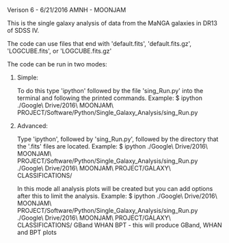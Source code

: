 Verison 6 - 6/21/2016
AMNH - MOONJAM

This is the single galaxy analysis of data from the MaNGA galaxies in DR13 of SDSS IV.

The code can use files that end with 'default.fits', 'default.fits.gz', 'LOGCUBE.fits', or 'LOGCUBE.fits.gz'

The code can be run in two modes:

1) Simple:

	To do this type 'ipython' followed by the file 'sing_Run.py' into the terminal and following the printed commands. 
	Example:
	$ ipython ./Google\ Drive/2016\ MOONJAM\ PROJECT/Software/Python/Single_Galaxy_Analysis/sing_Run.py

2) Advanced:

	Type 'ipython', followed by 'sing_Run.py', followed by the directory that the '.fits' files are located.
	Example:
	$ ipython ./Google\ Drive/2016\ MOONJAM\ PROJECT/Software/Python/Single_Galaxy_Analysis/sing_Run.py ./Google\ Drive/2016\ MOONJAM\ PROJECT/GALAXY\ CLASSIFICATIONS/

	In this mode all analysis plots will be created but you can add options after this to limit the analysis.
	Example:
	$ ipython ./Google\ Drive/2016\ MOONJAM\ PROJECT/Software/Python/Single_Galaxy_Analysis/sing_Run.py ./Google\ Drive/2016\ MOONJAM\ PROJECT/GALAXY\ CLASSIFICATIONS/ GBand WHAN BPT
		- this will produce GBand, WHAN and BPT plots